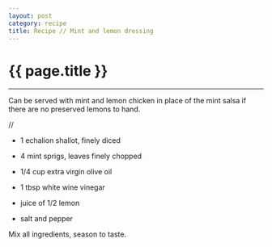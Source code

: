 ```yaml
---
layout: post
category: recipe
title: Recipe // Mint and lemon dressing
---
```


{{ page.title }}
================


---

Can be served with mint and lemon chicken in place of the mint salsa if there are no preserved lemons to hand.

//

- 1 echalion shallot, finely diced

- 4 mint sprigs, leaves finely chopped

- 1/4 cup extra virgin olive oil

- 1 tbsp white wine vinegar

- juice of 1/2 lemon

- salt and pepper

Mix all ingredients, season to taste.